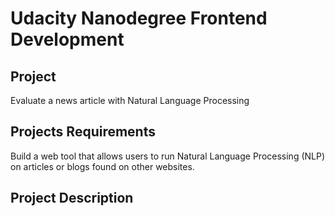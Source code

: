 # Udacity Nanodegree Frontend Development

## Project

Evaluate a news article with Natural Language Processing

## Projects Requirements

Build a web tool that allows users to run Natural Language Processing (NLP) on articles or blogs found on other websites.

## Project Description